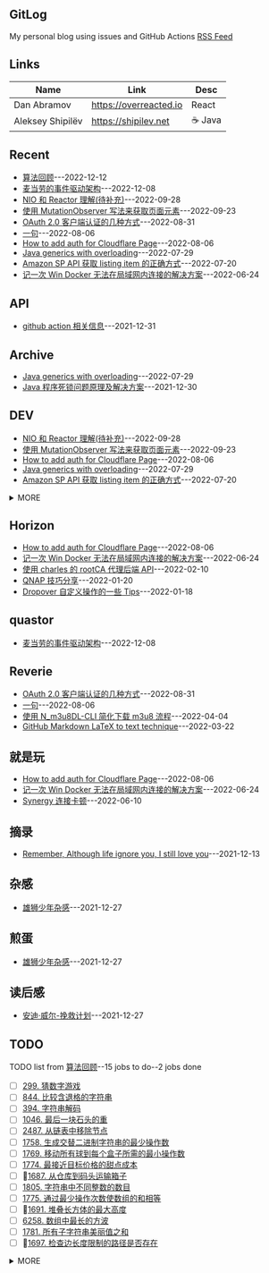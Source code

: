 ## GitLog 
My personal blog using issues and GitHub Actions [RSS Feed](https://bxb100.github.io/blog/feed.xml)
## Links
| Name | Link | Desc |
| ---- | ---- | ---- |
| Dan Abramov | https://overreacted.io | React |
| Aleksey Shipilëv | https://shipilev.net | ☕ Java |

## Recent
- [算法回顾](https://github.com/bxb100/blog/issues/28)---2022-12-12
- [麦当劳的事件驱动架构](https://github.com/bxb100/blog/issues/27)---2022-12-08
- [NIO 和 Reactor 理解(待补充)](https://github.com/bxb100/blog/issues/26)---2022-09-28
- [使用 MutationObserver 写法来获取页面元素](https://github.com/bxb100/blog/issues/24)---2022-09-23
- [OAuth 2.0 客户端认证的几种方式](https://github.com/bxb100/blog/issues/23)---2022-08-31
- [一句](https://github.com/bxb100/blog/issues/22)---2022-08-06
- [How to add auth for Cloudflare Page](https://github.com/bxb100/blog/issues/21)---2022-08-06
- [Java generics with overloading](https://github.com/bxb100/blog/issues/20)---2022-07-29
- [Amazon SP API 获取 listing item 的正确方式](https://github.com/bxb100/blog/issues/19)---2022-07-20
- [记一次 Win Docker 无法在局域网内连接的解决方案](https://github.com/bxb100/blog/issues/18)---2022-06-24

## API
- [github action 相关信息](https://github.com/bxb100/blog/issues/7)---2021-12-31


## Archive
- [Java generics with overloading](https://github.com/bxb100/blog/issues/20)---2022-07-29
- [Java 程序死锁问题原理及解决方案](https://github.com/bxb100/blog/issues/6)---2021-12-30


## DEV
- [NIO 和 Reactor 理解(待补充)](https://github.com/bxb100/blog/issues/26)---2022-09-28
- [使用 MutationObserver 写法来获取页面元素](https://github.com/bxb100/blog/issues/24)---2022-09-23
- [How to add auth for Cloudflare Page](https://github.com/bxb100/blog/issues/21)---2022-08-06
- [Java generics with overloading](https://github.com/bxb100/blog/issues/20)---2022-07-29
- [Amazon SP API 获取 listing item 的正确方式](https://github.com/bxb100/blog/issues/19)---2022-07-20
<details><summary>MORE</summary>

- [Amazon SP program signature problem](https://github.com/bxb100/blog/issues/17)---2022-06-14
- [How to use FluentBit multiline](https://github.com/bxb100/blog/issues/15)---2022-04-17
- [实现 TDD 的一些捷径](https://github.com/bxb100/blog/issues/14)---2022-04-06
</details>


## Horizon
- [How to add auth for Cloudflare Page](https://github.com/bxb100/blog/issues/21)---2022-08-06
- [记一次 Win Docker 无法在局域网内连接的解决方案](https://github.com/bxb100/blog/issues/18)---2022-06-24
- [使用 charles 的 rootCA  代理后端 API](https://github.com/bxb100/blog/issues/10)---2022-02-10
- [QNAP 技巧分享](https://github.com/bxb100/blog/issues/9)---2022-01-20
- [Dropover 自定义操作的一些 Tips](https://github.com/bxb100/blog/issues/8)---2022-01-18


## quastor
- [麦当劳的事件驱动架构](https://github.com/bxb100/blog/issues/27)---2022-12-08


## Reverie
- [OAuth 2.0 客户端认证的几种方式](https://github.com/bxb100/blog/issues/23)---2022-08-31
- [一句](https://github.com/bxb100/blog/issues/22)---2022-08-06
- [使用 N_m3u8DL-CLI 简化下载 m3u8 流程](https://github.com/bxb100/blog/issues/13)---2022-04-04
- [GitHub Markdown LaTeX to text technique](https://github.com/bxb100/blog/issues/12)---2022-03-22


## 就是玩
- [How to add auth for Cloudflare Page](https://github.com/bxb100/blog/issues/21)---2022-08-06
- [记一次 Win Docker 无法在局域网内连接的解决方案](https://github.com/bxb100/blog/issues/18)---2022-06-24
- [Synergy 连接卡顿](https://github.com/bxb100/blog/issues/16)---2022-06-10


## 摘录
- [Remember, Although life ignore you, I still love you](https://github.com/bxb100/blog/issues/3)---2021-12-13


## 杂感
- [雄狮少年杂感](https://github.com/bxb100/blog/issues/5)---2021-12-27


## 煎蛋
- [雄狮少年杂感](https://github.com/bxb100/blog/issues/5)---2021-12-27


## 读后感
- [安迪·威尔-挽救计划](https://github.com/bxb100/blog/issues/4)---2021-12-27

## TODO
TODO list from [算法回顾](https://github.com/bxb100/blog/issues/28)--15 jobs to do--2 jobs done
- [ ] [299. 猜数字游戏](https://leetcode.cn/problems/bulls-and-cows/description/)
- [ ] [844. 比较含退格的字符串](https://leetcode.cn/problems/backspace-string-compare/)
- [ ] [394. 字符串解码](https://leetcode.cn/problems/decode-string/description/)
- [ ] [1046. 最后一块石头的重](https://leetcode.cn/problems/last-stone-weight/description)
- [ ] [2487. 从链表中移除节点](https://leetcode.cn/problems/remove-nodes-from-linked-list/)
- [ ] [1758. 生成交替二进制字符串的最少操作数](https://leetcode.cn/problems/minimum-changes-to-make-alternating-binary-string/description/)
- [ ] [1769. 移动所有球到每个盒子所需的最小操作数](https://leetcode.cn/problems/minimum-number-of-operations-to-move-all-balls-to-each-box/description/)
- [ ] [1774. 最接近目标价格的甜点成本](https://leetcode.cn/problems/closest-dessert-cost/description/)
- [ ] 🧩[1687. 从仓库到码头运输箱子](https://leetcode.cn/problems/delivering-boxes-from-storage-to-ports/description/)
- [ ] [1805. 字符串中不同整数的数目](https://leetcode.cn/problems/number-of-different-integers-in-a-string/description/)
- [ ] [1775. 通过最少操作次数使数组的和相等](https://leetcode.cn/problems/equal-sum-arrays-with-minimum-number-of-operations/description/)
- [ ] 🧩[1691. 堆叠长方体的最大高度](https://leetcode.cn/problems/maximum-height-by-stacking-cuboids/description/?orderBy=most_votes)
- [ ] [6258. 数组中最长的方波](https://leetcode.cn/problems/longest-square-streak-in-an-array/description/)
- [ ] [1781. 所有子字符串美丽值之和](https://leetcode.cn/problems/sum-of-beauty-of-all-substrings/description/?orderBy=most_votes)
- [ ] 🧩[1697. 检查边长度限制的路径是否存在](https://leetcode.cn/problems/checking-existence-of-edge-length-limited-paths/description/)
<details><summary>MORE</summary>

- [x] [1796. 字符串中第二大的数字](https://leetcode.cn/problems/second-largest-digit-in-a-string/description/)
- [x] [1832. 判断句子是否为全字母句](https://leetcode.cn/problems/check-if-the-sentence-is-pangram/description/)
</details>

